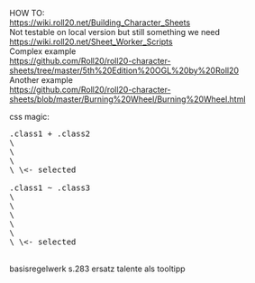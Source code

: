 

HOW TO:<br>
https://wiki.roll20.net/Building_Character_Sheets<br>
Not testable on local version but still something we need<br>
https://wiki.roll20.net/Sheet_Worker_Scripts<br>
Complex example<br>
https://github.com/Roll20/roll20-character-sheets/tree/master/5th%20Edition%20OGL%20by%20Roll20<br>
Another example<br>
https://github.com/Roll20/roll20-character-sheets/blob/master/Burning%20Wheel/Burning%20Wheel.html<br>

css magic:<br>
<pre>
.class1 + .class2
\<div class="class1"\>\</div\>
\<div class="class2"\>\</div\> \<- selected

.class1 ~ .class3
\<div class="class1"\>\</div\>
\<div class="class2"\>\</div\>
\<div class="class3"\>\</div\> \<- selected
</pre>


<br>
basisregelwerk s.283 ersatz talente als tooltipp